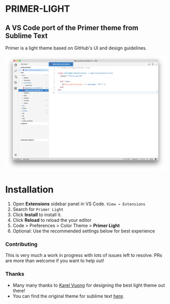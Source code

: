 # PRIMER-LIGHT
## A VS Code port of the Primer theme from Sublime Text
Primer is a light theme based on GitHub's UI and design guidelines.

![screenshot-ruby](images/screen_shot.png)

# Installation
1. Open **Extensions** sidebar panel in VS Code. `View → Extensions`
2. Search for `Primer Light`
3. Click **Install** to install it.
4. Click **Reload** to reload the your editor
5. Code > Preferences > Color Theme > **Primer Light**
6. Optional: Use the recommended settings below for best experience

### Contributing
This is very much a work in progress with lots of issues left to resolve. PRs are more than welcome if you want to help out!

### Thanks
* Many many thanks to [Karel Vuong](https://github.com/karelvuong) for designing the best light theme out there!
* You can find the original theme for sublime text [here](https://github.com/karelvuong/st-primer).
